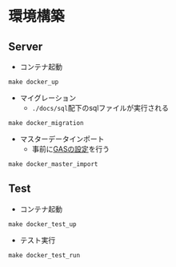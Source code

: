# 環境構築

## Server

- コンテナ起動
```
make docker_up
```
- マイグレーション
  - `./docs/sql`配下のsqlファイルが実行される
```
make docker_migration
```
- マスターデータインポート
  - 事前に[GASの設定]()を行う
```
make docker_master_import
```

## Test
- コンテナ起動
```
make docker_test_up
```
- テスト実行
```
make docker_test_run
```
